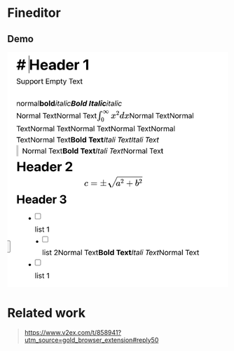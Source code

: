 # Fineditor

## Demo
![](latest.png)

# Related work
> https://www.v2ex.com/t/858941?utm_source=gold_browser_extension#reply50

